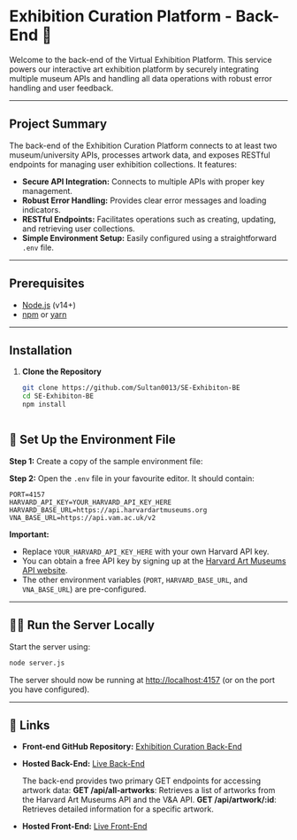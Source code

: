 # Exhibition Curation Platform - Back-End 🚀



Welcome to the back-end of the Virtual Exhibition Platform. This service powers our interactive art exhibition platform by securely integrating multiple museum APIs and handling all data operations with robust error handling and user feedback.

---

## Project Summary

The back-end of the Exhibition Curation Platform connects to at least two museum/university APIs, processes artwork data, and exposes RESTful endpoints for managing user exhibition collections. It features:
- **Secure API Integration:** Connects to multiple APIs with proper key management.
- **Robust Error Handling:** Provides clear error messages and loading indicators.
- **RESTful Endpoints:** Facilitates operations such as creating, updating, and retrieving user collections.
- **Simple Environment Setup:** Easily configured using a straightforward `.env` file.

---

## Prerequisites

- [Node.js](https://nodejs.org/) (v14+)
- [npm](https://www.npmjs.com/) or [yarn](https://yarnpkg.com/)

---

## Installation

1. **Clone the Repository**  
   ```bash
   git clone https://github.com/Sultan0013/SE-Exhibiton-BE
   cd SE-Exhibiton-BE
   npm install



## 🔧 Set Up the Environment File

**Step 1:** Create a copy of the sample environment file:

**Step 2:** Open the `.env` file in your favourite editor. It should contain:

```env
PORT=4157
HARVARD_API_KEY=YOUR_HARVARD_API_KEY_HERE
HARVARD_BASE_URL=https://api.harvardartmuseums.org
VNA_BASE_URL=https://api.vam.ac.uk/v2
```

**Important:**  
- Replace `YOUR_HARVARD_API_KEY_HERE` with your own Harvard API key.  
- You can obtain a free API key by signing up at the [Harvard Art Museums API website](https://docs.google.com/forms/d/e/1FAIpQLSfkmEBqH76HLMMiCC-GPPnhcvHC9aJS86E32dOd0Z8MpY2rvQ/viewform).  
- The other environment variables (`PORT`, `HARVARD_BASE_URL`, and `VNA_BASE_URL`) are pre-configured.

----
## 🏃‍♂️ Run the Server Locally

Start the server using:

```bash
node server.js
```

The server should now be running at [http://localhost:4157](http://localhost:4157) (or on the port you have configured).

----
## 🔗 Links

- **Front-end GitHub Repository:** [Exhibition Curation Back-End](https://github.com/Sultan0013/Virtual-Exhibiton)
- **Hosted Back-End:** [Live Back-End](https://se-exhibiton-be-dawn-grass-6783.fly.dev/)

   The back-end provides two primary GET endpoints for accessing artwork data:
   **GET /api/all-artworks**: Retrieves a list of artworks from the Harvard Art Museums API and the V&A API.
   **GET /api/artwork/:id**: Retrieves detailed information for a specific artwork.

- **Hosted Front-End:** [Live Front-End](https://mueseumexhibition.netlify.app/)


